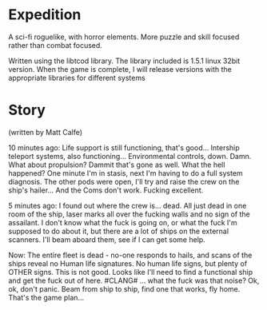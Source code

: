 Expedition
==========

A sci-fi roguelike, with horror elements. More puzzle and skill focused rather than combat focused.

Written using the libtcod library. The library included is 1.5.1 linux 32bit version. When the game is complete, I will release versions with the appropriate libraries for different systems

Story
=====
(written by Matt Calfe)

10 minutes ago: Life support is still functioning, that's good... Intership teleport systems, also functioning... Environmental controls, down. Damn. What about propulsion? Dammit that's gone as well. What the hell happened? One minute I'm in stasis, next I'm having to do a full system diagnosis. The other pods were open, I'll try and raise the crew on the ship's hailer... And the Coms don't work. Fucking excellent. 

5 minutes ago: I found out where the crew is... dead. All just dead in one room of the ship, laser marks all over the fucking walls and no sign of the assailant. I don't know what the fuck is going on, or what the fuck I'm supposed to do about it, but there are a lot of ships on the external scanners. I'll beam aboard them, see if I can get some help.

Now:  The entire fleet is dead - no-one responds to hails, and scans of the ships reveal no Human life signatures. No human life signs, but plenty of OTHER signs. This is not good. Looks like I'll need to find a functional ship and get the fuck out of here. #CLANG# … what the fuck was that noise? Ok, ok, don't panic. Beam from ship to ship, find one that works, fly home. That's the game plan...
